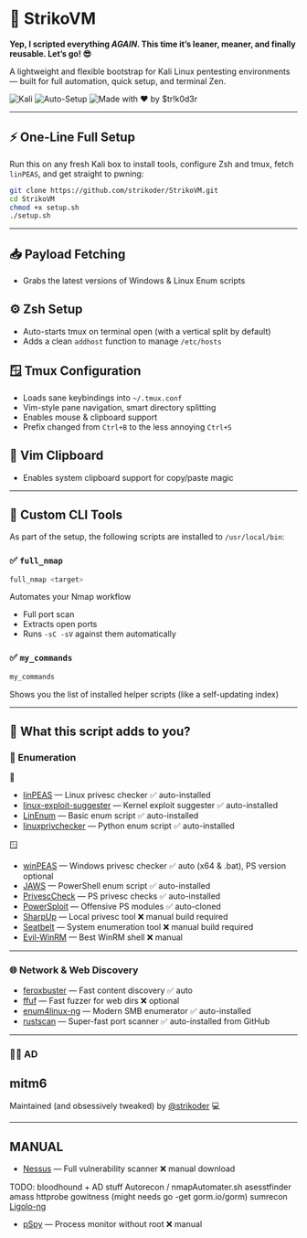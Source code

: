 # 📁 StrikoVM

**Yep, I scripted everything *AGAIN*. This time it’s leaner, meaner, and finally reusable. Let’s go! 😎**

A lightweight and flexible bootstrap for Kali Linux pentesting environments — built for full automation, quick setup, and terminal Zen.

![Kali](https://img.shields.io/badge/Kali-Linux-blue?logo=linux\&logoColor=white)
![Auto-Setup](https://img.shields.io/badge/Automated-Setup-success?style=flat-square\&color=brightgreen)
![Made with ❤️ by \$tr!k0d3r](https://img.shields.io/badge/Maintained%20by-\$tr!k0d3r-blueviolet?style=flat-square)

---

## ⚡ One-Line Full Setup

Run this on any fresh Kali box to install tools, configure Zsh and tmux, fetch `linPEAS`, and get straight to pwning:

```bash
git clone https://github.com/strikoder/StrikoVM.git
cd StrikoVM
chmod +x setup.sh
./setup.sh
```

---


## 📥 Payload Fetching

* Grabs the latest versions of Windows & Linux Enum scripts

## ⚙️ Zsh Setup

* Auto-starts tmux on terminal open (with a vertical split by default)
* Adds a clean `addhost` function to manage `/etc/hosts`

## 🪟 Tmux Configuration

* Loads sane keybindings into `~/.tmux.conf`
* Vim-style pane navigation, smart directory splitting
* Enables mouse & clipboard support
* Prefix changed from `Ctrl+B` to the less annoying `Ctrl+S`

## 📝 Vim Clipboard

* Enables system clipboard support for copy/paste magic

---

## 🔧 Custom CLI Tools

As part of the setup, the following scripts are installed to `/usr/local/bin`:

### ✅ `full_nmap`

```bash
full_nmap <target>
```
Automates your Nmap workflow

* Full port scan
* Extracts open ports
* Runs `-sC -sV` against them automatically

### ✅ `my_commands`

```bash
my_commands
```

Shows you the list of installed helper scripts (like a self-updating index)

---

## 🧰 What this script adds to you?

### 🔎 Enumeration
🐧
* [linPEAS](https://github.com/carlospolop/PEASS-ng) — Linux privesc checker ✅ auto-installed
* [linux-exploit-suggester](https://github.com/mzet-/linux-exploit-suggester) — Kernel exploit suggester ✅ auto-installed
* [LinEnum](https://github.com/rebootuser/LinEnum) — Basic enum script ✅ auto-installed
* [linuxprivchecker](https://github.com/sleventyeleven/linuxprivchecker) — Python enum script ✅ auto-installed

🪟 
* [winPEAS](https://github.com/carlospolop/PEASS-ng) — Windows privesc checker ✅ auto (x64 & .bat), PS version optional
* [JAWS](https://github.com/411Hall/JAWS) — PowerShell enum script ✅ auto-installed
* [PrivescCheck](https://github.com/itm4n/PrivescCheck) — PS privesc checks ✅ auto-installed
* [PowerSploit](https://github.com/PowerShellMafia/PowerSploit) — Offensive PS modules ✅ auto-cloned
* [SharpUp](https://github.com/GhostPack/SharpUp) — Local privesc tool ❌ manual build required
* [Seatbelt](https://github.com/GhostPack/Seatbelt) — System enumeration tool ❌ manual build required
* [Evil-WinRM](https://github.com/Hackplayers/evil-winrm) — Best WinRM shell ❌ manual

---
### 🌐 Network & Web Discovery

* [feroxbuster](https://github.com/epi052/feroxbuster) — Fast content discovery ✅ auto
* [ffuf](https://github.com/ffuf/ffuf) — Fast fuzzer for web dirs ❌ optional
* [enum4linux-ng](https://github.com/cddmp/enum4linux-ng) — Modern SMB enumerator ✅ auto-installed
* [rustscan](https://github.com/RustScan/RustScan) — Super-fast port scanner ✅ auto-installed from GitHub
---
### 😶‍🌫️ AD

mitm6
---
Maintained (and obsessively tweaked) by [@strikoder](https://github.com/strikoder) 💻

---

## MANUAL
* [Nessus](https://www.tenable.com/products/nessus) — Full vulnerability scanner ❌ manual download


TODO:
bloodhound + AD stuff
Autorecon / nmapAutomater.sh
asesstfinder
amass
httprobe
gowitness (might needs go -get gorm.io/gorm)
sumrecon
[Ligolo-ng](https://github.com/nicocha30/ligolo-ng)
* [pSpy](https://github.com/DominicBreuker/pspy) — Process monitor without root ❌ manual

